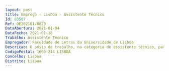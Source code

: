 ```yaml
--- 
layout: post
title: Emprego - Lisboa - Assistente Técnico
Id: 83507
Ref: OE202101/0020
DataAbertura: 2021-01-04
DataFecho: 2021-01-18
Trabalho: Assistente Técnico
Empregador: Faculdade de Letras da Universidade de Lisboa
Descricao: O posto de trabalho, na categoria de assistente técnico, para desempenho das atividades J1 A2 e L1 A3, no Núcleo de Compras, Aprovisionamento e Património da Divisão de Compras e Manutenção, com o seguinte conteúdo funcional “Funções executivas com base em diretivas bem definidas e instruções gerais, de grau médio de complexidade.
CodigoPostal: 1600-214 LISBOA
Concelho: Lisboa
Distrito: Lisboa
--- 
```

